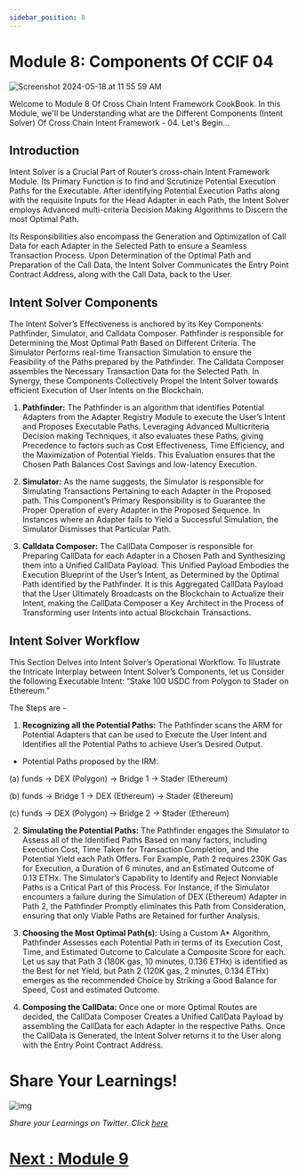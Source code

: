 ```yaml
---
sidebar_position: 8
---
```


# Module 8: Components Of CCIF 04

![Screenshot 2024-05-18 at 11 55 59 AM](https://github.com/ShivankK26/Router-Academy-Courses/assets/115289871/145276a2-57d8-4420-b1f9-803dc963f663)

Welcome to Module 8 Of Cross Chain Intent Framework CookBook. In this Module, we'll be Understanding what are the Different Components (Intent Solver) Of Cross Chain Intent Framework - 04. Let's Begin...

## Introduction

Intent Solver is a Crucial Part of Router’s cross-chain Intent Framework Module. Its Primary Function is to find and Scrutinize Potential Execution Paths for the Executable. After identifying Potential Execution Paths along with the requisite Inputs for the Head Adapter in each Path, the Intent Solver employs Advanced multi-criteria Decision Making Algorithms to Discern the most Optimal Path.

Its Responsibilities also encompass the Generation and Optimization of Call Data for each Adapter in the Selected Path to ensure a Seamless Transaction Process. Upon Determination of the Optimal Path and Preparation of the Call Data, the Intent Solver Communicates the Entry Point Contract Address, along with the Call Data, back to the User.

## Intent Solver Components

The Intent Solver’s Effectiveness is anchored by its Key Components: Pathfinder, Simulator, and Calldata Composer. Pathfinder is responsible for Determining the Most Optimal Path Based on Different Criteria. The Simulator Performs real-time Transaction Simulation to ensure the Feasibility of the Paths prepared by the Pathfinder. The Calldata Composer assembles the Necessary Transaction Data for the Selected Path. In Synergy, these Components Collectively Propel the Intent Solver towards efficient Execution of User Intents on the Blockchain.

1. **Pathfinder:** The Pathfinder is an algorithm that identifies Potential Adapters from the Adapter
   Registry Module to execute the User’s Intent and Proposes Executable Paths. Leveraging Advanced Multicriteria Decision making Techniques, it also evaluates these Paths, giving Precedence to factors such as Cost Effectiveness, Time Efficiency, and the Maximization of Potential Yields. This Evaluation ensures that the Chosen Path Balances Cost Savings and low-latency Execution.

2. **Simulator:** As the name suggests, the Simulator is responsible for Simulating Transactions Pertaining to each Adapter in the Proposed path. This Component’s Primary Responsibility is to Guarantee the Proper Operation of every Adapter in the Proposed Sequence. In Instances where an Adapter fails to Yield a Successful Simulation, the Simulator Dismisses that Particular Path.

3. **Calldata Composer:** The CallData Composer is responsible for Preparing CallData for each Adapter in a Chosen Path and Synthesizing them into a Unified CallData Payload. This Unified Payload Embodies the Execution Blueprint of the User’s Intent, as Determined by the Optimal Path identified by the Pathfinder. It is this Aggregated CallData Payload that the User Ultimately Broadcasts on the Blockchain to Actualize their Intent, making the CallData Composer a Key Architect in the Process of Transforming user Intents into actual Blockchain Transactions.

## Intent Solver Workflow

This Section Delves into Intent Solver’s Operational Workflow. To Illustrate the Intricate Interplay between Intent Solver’s Components, let us Consider the following Executable Intent: “Stake 100 USDC from Polygon to Stader on Ethereum.”

The Steps are -

1. **Recognizing all the Potential Paths:** The Pathfinder scans the ARM for Potential Adapters that can be used to Execute the User Intent and Identifies all the Potential Paths to achieve User’s Desired Output.

- Potential Paths proposed by the IRM:

(a) funds → DEX (Polygon) → Bridge 1 → Stader (Ethereum)

(b) funds → Bridge 1 → DEX (Ethereum) → Stader (Ethereum)

(c) funds → DEX (Polygon) → Bridge 2 → Stader (Ethereum)

2. **Simulating the Potential Paths:** The Pathfinder engages the Simulator to Assess all of the Identified Paths Based on many factors, including Execution Cost, Time Taken for Transaction Completion, and the Potential Yield each Path Offers. For Example, Path 2 requires 230K Gas for Execution, a Duration of 6 minutes, and an Estimated Outcome of 0.13 ETHx. The Simulator’s Capability to Identify and Reject Nonviable Paths is a Critical Part of this Process. For Instance, if the Simulator encounters a failure during the Simulation of DEX (Ethereum) Adapter in Path 2, the Pathfinder Promptly eliminates this Path from Consideration, ensuring that only Viable Paths are Retained for further Analysis.

3. **Choosing the Most Optimal Path(s):** Using a Custom A\* Algorithm, Pathfinder Assesses each Potential Path in terms of its Execution Cost, Time, and Estimated Outcome to Calculate a Composite Score for each. Let us say that Path 3 (180K gas, 10 minutes, 0.136 ETHx) is identified as the Best for net Yield, but Path 2 (120K gas, 2 minutes, 0.134
   ETHx) emerges as the recommended Choice by Striking a Good Balance for Speed, Cost and estimated Outcome.

4. **Composing the CallData:** Once one or more Optimal Routes are decided, the CallData Composer Creates a Unified CallData Payload by assembling the CallData for each Adapter in the respective Paths. Once the CallData is Generated, the Intent Solver returns it to the User along with the Entry Point Contract Address.

# Share Your Learnings!

![img](https://github.com/router-resources/Router-Nitro-CookBook/assets/124175970/23258532-0dfa-407e-b695-2ed2eb39d1bc)

_Share your Learnings on Twitter. Click [here](https://ctt.ac/o6R02)_


# [Next : Module 9 ](9.md)
